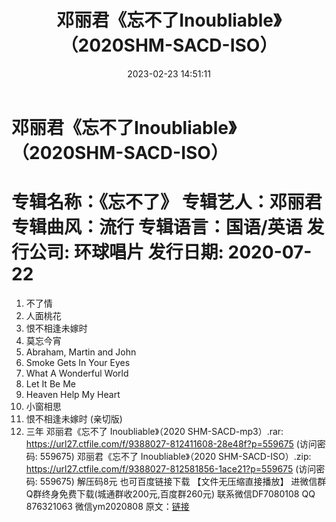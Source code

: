 ﻿---
title: 邓丽君《忘不了Inoubliable》（2020SHM-SACD-ISO）
date: 2023-02-23 14:51:11
categories: 新碟专辑、稀有等精品
tags: 华语中文
---
# 邓丽君《忘不了Inoubliable》（2020SHM-SACD-ISO）

专辑名称：《忘不了》
专辑艺人：邓丽君
专辑曲风：流行
专辑语言：国语/英语
发行公司: 环球唱片
发行日期: 2020-07-22
============================================
01. 不了情
02. 人面桃花
03. 恨不相逢未嫁时
04. 莫忘今宵
05. Abraham, Martin and John
06. Smoke Gets In Your Eyes
07. What A Wonderful World
08. Let It Be Me
09. Heaven Help My Heart
10. 小窗相思
11. 恨不相逢未嫁时 (亲切版)
12. 三年
邓丽君《忘不了 Inoubliable》（2020 SHM-SACD-mp3）.rar: https://url27.ctfile.com/f/9388027-812411608-28e48f?p=559675
(访问密码: 559675)
邓丽君《忘不了 Inoubliable》（2020 SHM-SACD-ISO）.zip: https://url27.ctfile.com/f/9388027-812581856-1ace21?p=559675
(访问密码: 559675)
解压码8元
也可百度链接下载 【文件无压缩直接播放】
进微信群Q群终身免费下载(城通群收200元,百度群260元)
联系微信DF7080108 QQ 876321063
微信ym2020808
原文：[链接](https://blog.sina.com.cn/s/blog_1647c7e76010310w2.html)